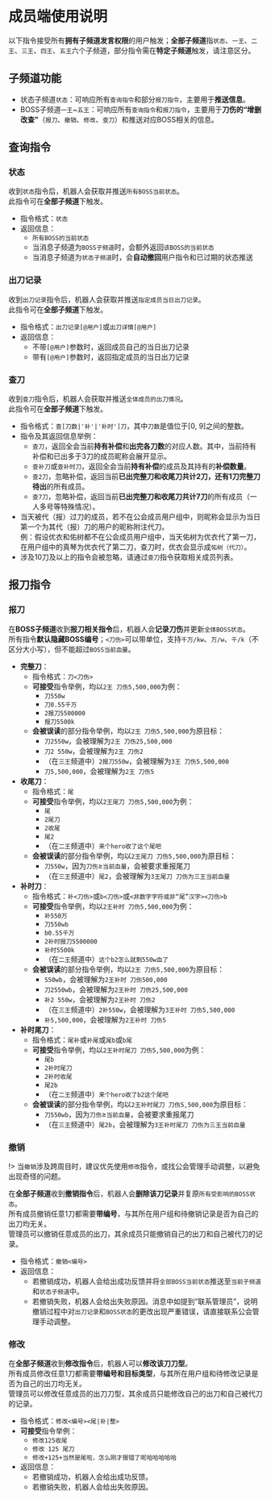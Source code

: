 # 成员端使用说明
以下指令接受所有**拥有子频道发言权限**的用户触发；**全部子频道**指`状态`、`一王`、`二王`、`三王`、`四王`、`五王`六个子频道，部分指令需在**特定子频道**触发，请注意区分。

## 子频道功能
- 状态子频道`状态`：可响应所有`查询指令`和部分`报刀指令`，主要用于**推送信息**。
- BOSS子频道`一王`\~`五王`：可响应所有`查询指令`和`报刀指令`，主要用于**刀伤的“增删改查”**（`报刀`、`撤销`、`修改`、`查刀`）和推送对应BOSS相关的信息。

## 查询指令

### 状态
收到`状态`指令后，机器人会获取并推送`所有BOSS当前状态`。<br>
此指令可在**全部子频道**下触发。
- 指令格式：`状态`
- 返回信息：
	- `所有BOSS的当前状态`
	- 当消息子频道为`BOSS子频道`时，会额外返回`该BOSS的当前状态`
	- 当消息子频道为`状态子频道`时，会**自动撤回**用户指令和已过期的状态推送

### 出刀记录
收到`出刀记录`指令后，机器人会获取并推送`指定成员当日出刀记录`。<br>
此指令可在**全部子频道**下触发。
- 指令格式：`出刀记录[@用户]`或`出刀详情[@用户]`
- 返回信息：
	- 不带`[@用户]`参数时，返回成员自己的当日出刀记录
	- 带有`[@用户]`参数时，返回指定成员的当日出刀记录

### 查刀
收到`查刀`指令后，机器人会获取并推送`全体成员的出刀情况`。<br>
此指令可在**全部子频道**下触发。
- 指令格式：`查[刀数|'补'|'补时']刀`，其中`刀数`是值位于[0, 9]之间的整数。
- 指令及其返回信息举例：
	- `查刀`，返回全会当前**持有补偿**和**出完各刀数**的对应人数。其中，当前持有补偿和已出多于3刀的成员昵称会展开显示。
	- `查补刀`或`查补时刀`，返回全会当前**持有补偿**的成员及其持有的**补偿数量**。
	- `查2刀`，忽略补偿，返回当前**已出完整刀和收尾刀共计2刀，还有1刀完整刀待出**的所有成员。
	- `查7刀`，忽略补偿，返回当前**已出完整刀和收尾刀共计7刀**的所有成员（一人多号等特殊情况）。
- 当天被代（报）过刀的成员，若不在公会成员用户组中，则昵称会显示为当日第一个为其代（报）刀的用户的昵称附注代刀。<br>例：假设优衣和佑树都不在公会成员用户组中，当天佑树为优衣代了第一刀，在用户组中的真琴为优衣代了第二刀，查刀时，优衣会显示成`佑树（代刀）`。
- 涉及10刀及以上的指令会被忽略，请通过`查刀`指令获取相关成员列表。

## 报刀指令

### 报刀
在**BOSS子频道**收到**报刀相关指令**后，机器人会**记录刀伤**并更新`全体BOSS状态`。<br>
所有指令**默认隐藏BOSS编号**；`<刀伤>`可以带单位，支持`千万/kw`、`万/w`、`千/k`（不区分大小写），但不能超过`BOSS当前血量`。
- **完整刀**：
	- 指令格式：`刀<刀伤>`
	- **可接受**指令举例，均以`2王 刀伤5,500,000`为例：
		- `刀550w`
		- `刀0.55千万`
		- `2报刀5500000`
		- `报刀5500k`
	- **会被误读**的部分指令举例，均以`2王 刀伤5,500,000`为原目标：
		- `刀2550w`，会被理解为`2王 刀伤25,500,000`
		- `刀2 550w`，会被理解为`2王 刀伤2`
		- （在`三王`频道中）`2报刀550w`，会被理解为`3王 刀伤5,500,000`
		- `刀5,500,000`，会被理解为`2王 刀伤5`
- **收尾刀**：
	- 指令格式：`尾`
	- **可接受**指令举例，均以`2王尾刀 刀伤5,500,000`为例：
		- `尾`
		- `2尾刀`
		- `2收尾`
		- `尾2`
		- （在`二王`频道中）`来个hero收了这个尾吧`
	- **会被误读**的部分指令举例，均以`2王尾刀 刀伤5,500,000`为原目标：
		- `刀550w`，因为`刀伤`≥`当前血量`，会被要求重报尾刀
		- （在`三王`频道中）`尾2`，会被理解为`3王尾刀 刀伤为三王当前血量`
- **补时刀**：
	- 指令格式：`补<刀伤>`或`b<刀伤>`或`<非数字字符或非“尾”汉字><刀伤>b`
	- **可接受**指令举例，均以`2王补时 刀伤5,500,000`为例：
		- `补550万`
		- `刀550wb`
		- `b0.55千万`
		- `2补时报刀5500000`
		- `补时5500k`
		- （在`二王`频道中）`这个b2怎么就剩550w血了`
	- **会被误读**的部分指令举例，均以`2王 刀伤5,500,000`为原目标：
		- `550wb`，会被理解为`2王补时 刀伤500,000`
		- `刀2550wb`，会被理解为`2王补时 刀伤25,500,000`
		- `补2 550w`，会被理解为`2王补时 刀伤2`
		- （在`三王`频道中）`2补550w`，会被理解为`3王补时 刀伤5,500,000`
		- `补5,500,000`，会被理解为`2王补时 刀伤5`
- **补时尾刀**：
	- 指令格式：`尾补`或`补尾`或`尾b`或`b尾`
	- **可接受**指令举例，均以`2王补时尾刀 刀伤5,500,000`为例：
		- `尾b`
		- `2补时尾刀`
		- `2补时收尾`
		- `尾2b`
		- （在`二王`频道中）`来个hero收了b2这个尾吧`
	- **会被误读**的部分指令举例，均以`2王补时尾刀 刀伤5,500,000`为原目标：
		- `刀550wb`，因为`刀伤`≥`当前血量`，会被要求重报尾刀
		- （在`三王`频道中）`尾2b`，会被理解为`3王补时尾刀 刀伤为三王当前血量`

### 撤销

!> 当`撤销`涉及跨周目时，建议优先使用`修改`指令，或找公会管理手动调整，以避免出现奇怪的问题。

在**全部子频道**收到**撤销指令**后，机器人会**删除该刀记录**并复原`所有受影响的BOSS状态`。<br>
所有成员撤销任意1刀都需要**带编号**，与其所在用户组和待撤销记录是否为自己的出刀均无关。<br>
管理员可以撤销任意成员的出刀，其余成员只能撤销自己的出刀和自己被代刀的记录。
- 指令格式：`撤销<编号>`
- 返回信息：
	- 若撤销成功，机器人会给出成功反馈并将`全部BOSS当前状态`推送至`当前子频道`和`状态子频道`中。
	- 若撤销失败，机器人会给出失败原因。消息中如提到“联系管理员”，说明撤销过程中对`出刀记录`和`BOSS状态`的更改出现严重错误，请直接联系公会管理手动调整。

### 修改
在**全部子频道**收到**修改指令**后，机器人可以**修改该刀刀型**。<br>
所有成员修改任意1刀都需要**带编号和目标类型**，与其所在用户组和待修改记录是否为自己的出刀均无关。<br>
管理员可以修改任意成员的出刀刀型，其余成员只能修改自己的出刀和自己被代刀的记录。
- 指令格式：`修改<编号><尾|补|整>`
- **可接受**指令举例：
	- `修改125收尾`
	- `修改 125 尾刀`
	- `修改+125+当然是尾啦，怎么刚才报错了呢哈哈哈哈哈`
- 返回信息：
	- 若撤销成功，机器人会给出成功反馈。
	- 若撤销失败，机器人会给出失败原因。
